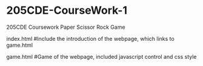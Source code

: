 # 205CDE-CourseWork-1
205CDE Coursework Paper Scissor Rock Game

index.html 
#Include the introduction of the webpage, which links to game.html

game.html
#Game of the webpage, included javascript control and css style
